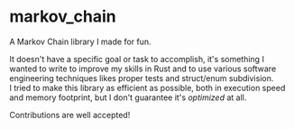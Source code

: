 # markov_chain
A Markov Chain library I made for fun.

It doesn't have a specific goal or task to accomplish, it's something I wanted to write to improve my skills in Rust
and to use various software engineering techniques likes proper tests and struct/enum subdivision.  
I tried to make this library as efficient as possible, both in execution speed and memory footprint, but I don't guarantee
it's _optimized_ at all.

Contributions are well accepted!
